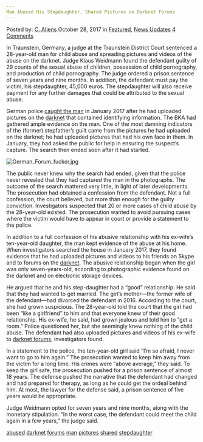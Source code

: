 ```yaml
---
Man Abused His Stepdaughter, Shared Pictures on Darknet Forums
---
```

<article class="post-listing post-23296 post type-post status-publish format-standard has-post-thumbnail hentry 
 tag-abused tag-darknet tag-forums tag-man tag-pictures tag-shared tag-stepdaughter">
<div class="post-inner">
<span>Posted by: <a href="https://www.deepdotweb.com/author/caliens/" title="">C. Aliens </a></span>
<span>October 28, 2017</span>
<span>in <a href="https://www.deepdotweb.com/category/deepdot-news/" rel="category tag">Featured</a>, <a href="https://www.deepdotweb.com/category/news-updates/" rel="category tag">News Updates</a></span>
<span><a href="https://www.deepdotweb.com/2017/10/28/man-abused-stepdaughter-shared-pictures-darknet-forums/#comments">4 Comments</a></span>


<p>In Traunstein, Germany, a judge at the Traunstein District Court sentenced a 28-year-old man for child abuse and spreading pictures and videos of the abuse on the darknet. Judge Klaus Weidmann found the defendant guilty of 29 counts of the sexual abuse of children, possession of child pornography, and production of child pornography. The judge ordered a prison sentence of seven years and nine months. In addition, the defendant must pay the victim, his stepdaughter, 45,000 euros. The stepdaughter will also receive payment for any further damages that could be attributed to the sexual abuse.</p>
<p>German police <a href="http://www.pnp.de/mobile/?cid=2379216">caught the man</a> in January 2017 after he had uploaded pictures on the <a href="http://deepdotweb.com/tag/darknet">darknet</a> that contained identifying information. The BKA had gathered ample evidence on the man. One of the most damning indicators of the (former) stepfather’s guilt came from the pictures he had uploaded on the darknet; he had uploaded pictures that had his own face in them. In January, they had asked the public for help in ensuring the suspect’s capture. The search then ended soon after it had started.</p>
<p><img class="wp-image-23299 aligncenter" src="/imgs/2017/10/german_forum_fucker-jpg.jpeg" alt="German_Forum_fucker.jpg" srcset="/imgs/2017/10/german_forum_fucker-jpg.jpeg 618w, /imgs/2017/10/german_forum_fucker-jpg-300x193.jpeg 300w" sizes="(max-width: 618px) 100vw, 618px" /></p>
<p>The public never knew why the search had ended, given that the police never revealed that they had captured the man in the photographs. The outcome of the search mattered very little, in light of later developments. The prosecution had obtained a confession from the defendant. Not a full confession, the court believed, but more than enough for the guilty conviction. Investigators suspected that 20 or more cases of child abuse by the 28-year-old existed. The prosecution wanted to avoid pursuing cases where the victim would have to appear in court or provide a statement to the police.</p>
<p>In addition to a full confession of his abusive relationship with his ex-wife’s ten-year-old daughter, the man kept evidence of the abuse at his home. When investigators searched the house in January 2017, they found evidence that he had uploaded pictures and videos to his friends on Skype and to forums on the <a href="http://deepdotweb.com/tag/darknet">darknet</a>. The abusive relationship began when the girl was only seven-years-old, according to photographic evidence found on the darknet and on electronic storage devices.</p>
<p>He argued that he and his step-daughter had a “good” relationship. He said that they had wanted to get married. The girl’s mother—the former wife of the defendant—had divorced the defendant in 2016. According to the court, she had grown suspicious. The 28-year-old told the court that the girl had been “like a girlfriend” to him and that everyone knew of their good relationship. His ex-wife, he said, had grown jealous and told him to “get a room.” Police questioned her, but she seemingly knew nothing of the child abuse. The defendant had also uploaded pictures and videos of his ex-wife to <a href="https://www.deepdotweb.com/tag/forum/">darknet forums</a>, investigators found.</p>
<p>In a statement to the police, the ten-year-old girl said “I&#8217;m so afraid, I never want to go to him again.&#8221; The prosecution wanted to keep him away from the victim for a long time. His crimes were “above average,” they said. To keep the girl safe, the prosecution pushed for a prison sentence of almost 18 years. The defense pushed the narrative that the defendant had changed and had prepared for therapy, as long as he could get the ordeal behind him. At most, the lawyer for the defense said, a prison sentence of five years would be appropriate.</p>
<p>Judge Weidmann opted for seven years and nine months, along with the monetary stipulation. &#8220;In the worst case, the defendant could meet the child again in a few years,&#8221; the judge said.</p>
</div>
<a href="https://www.deepdotweb.com/tag/abused/" rel="tag">abused</a> <a href="https://www.deepdotweb.com/tag/darknet/" rel="tag">darknet</a> <a href="https://www.deepdotweb.com/tag/forums/" rel="tag">forums</a> <a href="https://www.deepdotweb.com/tag/man/" rel="tag">man</a> <a href="https://www.deepdotweb.com/tag/pictures/" rel="tag">pictures</a> <a href="https://www.deepdotweb.com/tag/shared/" rel="tag">shared</a> <a href="https://www.deepdotweb.com/tag/stepdaughter/" rel="tag">stepdaughter</a></span> <span style="display:none" class="updated">2017-10-28<a href="https://www.deepdotweb.com/author/caliens/" title="Posts by C. Aliens" rel="author">C. Aliens</a></strong></div>

